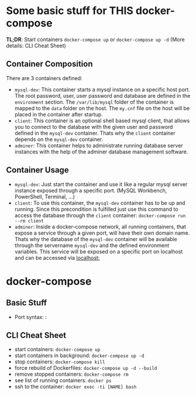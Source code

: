 # Some basic stuff for THIS docker-compose
**TL;DR**: Start containers `docker-compose up` or `docker-compose up -d` (More details: CLI Cheat Sheet)

## Container Composition
There are 3 containers defined:
* `mysql-dev`: This container starts a mysql instance on a specific host port. The root password, user, user password and database are defined in the `environment` section. The `/var/lib/mysql` folder of the container is mapped to the `data` folder on the host. The `my.cnf` file on the host will be placed in the container after startup.
* `client`: This container is an optional shell based mysql client, that allows you to connect to the database with the given user and password defined in the `mysql-dev` container. Thats why the `client` container depends on the `mysql-dev` container.
* `adminer`: This container helps to administrate running database server instances with the help of the adminer database management software.

## Container Usage
* `mysql-dev`: Just start the container and use it like a regular mysql server instance exposed through a specific port. (MySQL Workbench, PowerShell, Terminal, ...)
* `client`: To use this container, the `mysql-dev` container has to be up and running. Since this precondition is fulfilled just use this command to access the database through the `client` container: `docker-compose run --rm client`
* `adminer`: Inside a docker-compose network, all running containers, that expose a service through a given port, will have their own domain name. Thats why the database of the `mysql-dev` container will be available through the servername `mysql-dev` and the defined environment variables. This service will be exposed on a specific port on localhost and can be accessed via [localhost:<PORT>](localhost)

# docker-compose
## Basic Stuff
* Port syntax: <Host Port>:<Container Port>

## CLI Cheat Sheet
* start containers: `docker-compose up`
* start containers in background: `docker-compose up -d`
* stop containers: `docker-compose kill`
* force rebuild of Dockerfiles: `docker-compose up -d --build`
* remove stopped containers: `docker-compose rm`
* see list of running containers: `docker ps`
* ssh to the container: `docker exec -ti [NAME] bash`